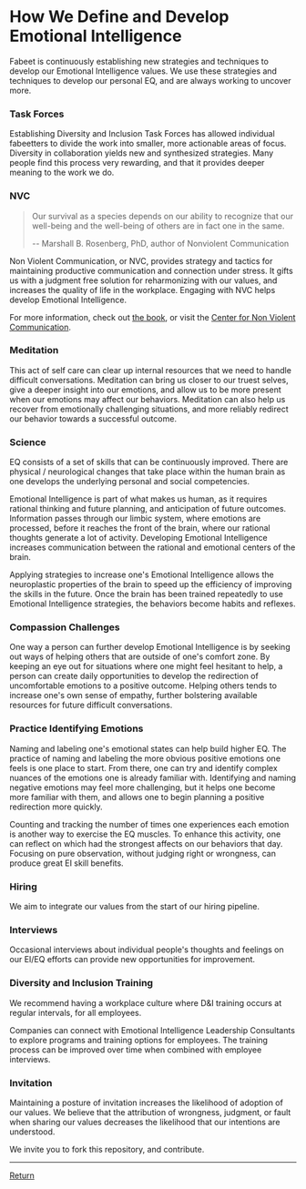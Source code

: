 # How We Define and Develop Emotional Intelligence

Fabeet is continuously establishing new strategies and techniques to develop
our Emotional Intelligence values. We use these strategies and techniques to
develop our personal EQ, and are always working to uncover more.

### Task Forces

Establishing Diversity and Inclusion Task Forces has allowed individual
fabeetters to divide the work into smaller, more actionable areas of focus.
Diversity in collaboration yields new and synthesized strategies. Many people
find this process very rewarding, and that it provides deeper meaning to the
work we do.

### NVC

> Our survival as a species depends on our ability to recognize that our
> well-being and the well-being of others are in fact one in the same.
>
> -- Marshall B. Rosenberg, PhD, author of Nonviolent Communication

Non Violent Communication, or NVC, provides strategy and tactics for maintaining
productive communication and connection under stress. It gifts us with a
judgment free solution for reharmonizing with our values, and increases the
quality of life in the workplace. Engaging with NVC helps develop Emotional
Intelligence.

For more information, check out [the book], or visit the [Center for Non Violent
Communication].

[the book]: https://nonviolentcommunication.com/
[center for non violent communication]: https://www.cnvc.org/

### Meditation

This act of self care can clear up internal resources that we need to handle
difficult conversations. Meditation can bring us closer to our truest selves,
give a deeper insight into our emotions, and allow us to be more present when
our emotions may affect our behaviors. Meditation can also help us recover from
emotionally challenging situations, and more reliably redirect our behavior
towards a successful outcome.

### Science

EQ consists of a set of skills that can be continuously improved. There are
physical / neurological changes that take place within the human brain as one
develops the underlying personal and social competencies.

Emotional Intelligence is part of what makes us human, as it requires rational
thinking and future planning, and anticipation of future outcomes. Information
passes through our limbic system, where emotions are processed, before it
reaches the front of the brain, where our rational thoughts generate a lot of
activity. Developing Emotional Intelligence increases communication between the
rational and emotional centers of the brain.

Applying strategies to increase one's Emotional Intelligence allows the
neuroplastic properties of the brain to speed up the efficiency of improving the
skills in the future. Once the brain has been trained repeatedly to use
Emotional Intelligence strategies, the behaviors become habits and reflexes.

### Compassion Challenges

One way a person can further develop Emotional Intelligence is by seeking out
ways of helping others that are outside of one's comfort zone. By keeping an eye
out for situations where one might feel hesitant to help, a person can create
daily opportunities to develop the redirection of uncomfortable emotions to a
positive outcome. Helping others tends to increase one's own sense of empathy,
further bolstering available resources for future difficult conversations.

### Practice Identifying Emotions

Naming and labeling one's emotional states can help build higher EQ. The
practice of naming and labeling the more obvious positive emotions one feels is
one place to start. From there, one can try and identify complex nuances of the
emotions one is already familiar with. Identifying and naming negative emotions
may feel more challenging, but it helps one become more familiar with them, and
allows one to begin planning a positive redirection more quickly.

Counting and tracking the number of times one experiences each emotion is
another way to exercise the EQ muscles. To enhance this activity, one can
reflect on which had the strongest affects on our behaviors that day. Focusing
on pure observation, without judging right or wrongness, can produce great EI
skill benefits.

### Hiring

We aim to integrate our values from the start of our hiring pipeline.

### Interviews

Occasional interviews about individual people's thoughts and feelings on our
EI/EQ efforts can provide new opportunities for improvement.

### Diversity and Inclusion Training

We recommend having a workplace culture where D&I training occurs at regular
intervals, for all employees.

Companies can connect with Emotional Intelligence Leadership Consultants to
explore programs and training options for employees. The training process can be
improved over time when combined with employee interviews.

### Invitation

Maintaining a posture of invitation increases the likelihood of adoption of our
values. We believe that the attribution of wrongness, judgment, or fault when
sharing our values decreases the likelihood that our intentions are understood.

We invite you to fork this repository, and contribute.

---

[Return](emotional-intelligence.md)
